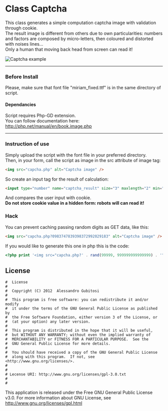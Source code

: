 # Class Captcha
This class generates a simple computation captcha image with validation through cookie.  
The result image is different from others due to own particularities: numbers and factors are composed by micro-letters, then coloured and distorted with noises lines...  
Only a human that moving back head from screen can read it!


![Captcha example](https://raw.github.com/gubi/Classes-and-functions/master/Captcha/captcha.png "Captcha example")

----


### Before Install
Please, make sure that font file "miriam_fixed.ttf" is in the same directory of script.

#### Dependancies
Script requires Php-GD extension.  
You can follow documentation here: http://php.net/manual/en/book.image.php

----


### Instruction of use
Simply upload the script with the font file in your preferred directory.  
Then, in your form, call the script as image in the src attribute of image tag:
```HTML
<img src="capcha.php" alt="Captcha image" />
```

So create an input tag for the result of calculation:
```HTML
<input type="number" name="captcha_result" size="3" maxlength="2" min="0" max="99" />
```

And compares the user input with cookie.  
**Do not store cookie value in a hidden form: robots will can read it!**

### Hack
You can prevent caching passing random digits as GET data, like this:
```HTML
<img src="capcha.php?0983747839398372992029183" alt="Captcha image" />
```

If you would like to generate this one in php this is the code: 
```Php
<?php print '<img src="capcha.php?' . rand(99999, 999999999999999) . '" alt="Captcha image" />'; ?>
```


## License
    #  License
    #  
    #  Copyright (C) 2012  Alessandro Gubitosi
    #  
    #  This program is free software: you can redistribute it and/or modify
    #  it under the terms of the GNU General Public License as published by
    #  the Free Software Foundation, either version 3 of the License, or
    #  (at your option) any later version.
    #  
    #  This program is distributed in the hope that it will be useful,
    #  but WITHOUT ANY WARRANTY; without even the implied warranty of
    #  MERCHANTABILITY or FITNESS FOR A PARTICULAR PURPOSE.  See the
    #  GNU General Public License for more details.
    #  
    #  You should have received a copy of the GNU General Public License
    #  along with this program.  If not, see <http://www.gnu.org/licenses/>.
    #
    #
    # Lecense URI: http://www.gnu.org/licenses/gpl-3.0.txt
    #
    #    

This application is released under the Free GNU General Public License v3.0.
For more information about GNU License, see http://www.gnu.org/licenses/gpl.html